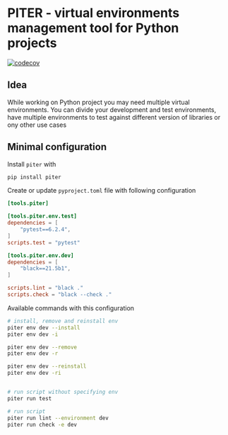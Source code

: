 # PITER - virtual environments management tool for Python projects

[![codecov](https://codecov.io/gh/mishankov/piter/branch/main/graph/badge.svg?token=13EL00ZJO9)](https://codecov.io/gh/mishankov/piter)

## Idea
While working on Python project you may need multiple virtual environments. You can divide your development and test environments, have multiple environments to test against different version of libraries or ony other use cases

## Minimal configuration

Install `piter` with

```bash
pip install piter
```

Create or update `pyproject.toml` file with following configuration

```toml
[tools.piter]

[tools.piter.env.test]
dependencies = [
	"pytest==6.2.4", 
]
scripts.test = "pytest"

[tools.piter.env.dev]
dependencies = [
	"black==21.5b1",
]

scripts.lint = "black ."
scripts.check = "black --check ."
```

Available commands with this configuration

```bash
# install, remove and reinstall env 
piter env dev --install
piter env dev -i

piter env dev --remove
piter env dev -r

piter env dev --reinstall
piter env dev -ri


# run script without specifying env
piter run test

# run script
piter run lint --environment dev
piter run check -e dev
```
